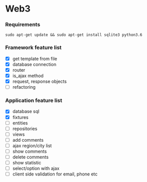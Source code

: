 # Web3

### Requirements
```
sudo apt-get update && sudo apt-get install sqlite3 python3.6
``` 

### Framework feature list
- [x] get template from file
- [X] database connection
- [x] router
- [x] is_ajax method
- [x] request, response objects
- [ ] refactoring

### Application feature list
- [x] database sql
- [x] fixtures
- [ ] entities
- [ ] repositories
- [ ] views
- [ ] add comments
- [ ] ajax region/city list
- [ ] show comments
- [ ] delete comments
- [ ] show statistic
- [ ] select/option with ajax
- [ ] client side validation for email, phone etc

